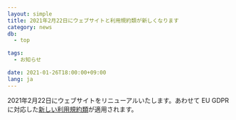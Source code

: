 ```yaml
---
layout: simple
title: 2021年2月22日にウェブサイトと利用規約類が新しくなります
category: news
db:
  - top

tags:
  - お知らせ

date: 2021-01-26T18:00:00+09:00
lang: ja
---
```


<p>2021年2月22日にウェブサイトをリニューアルいたします。あわせて EU GDPR に対応した<a href="https://drive.google.com/file/d/1QRQAGIDQARwvPpBkKAEy6fFGv920221t/view">新しい利用規約類</a>が適用されます。</p>
